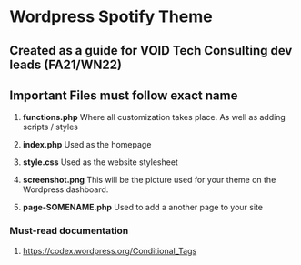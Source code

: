 # Wordpress Spotify Theme

## Created as a guide for VOID Tech Consulting dev leads (FA21/WN22)

## Important Files must follow exact name

1. **functions.php** Where all customization takes place. As well as adding scripts / styles

2. **index.php** Used as the homepage

3. **style.css** Used as the website stylesheet

4. **screenshot.png** This will be the picture used for your theme on the Wordpress dashboard.

5. **page-SOMENAME.php** Used to add a another page to your site

### Must-read documentation

1. https://codex.wordpress.org/Conditional_Tags
